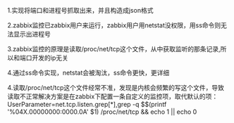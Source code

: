 1.实现将端口和进程号抓取出来，并且构造成json格式

2.zabbix监控已zabbix用户来运行，zabbix用户用netstat没权限，用ss命令则无法显示出进程号

3.zabbix监控的原理是读取/proc/net/tcp这个文件，从中获取监听的那条记录,所以和端口开发的ip无关

4.通过ss命令实现，netstat会被淘汰，ss命令更快，更详细

4.读取/proc/net/tcp这个文件经常不准，发现是内核会频繁的写这个文件，导致读取不正常解决方案是在zabbix下配置一条自定义的监控项，取代默认的项：
UserParameter=net.tcp.listen.grep[*],grep -q $$(printf '%04X.00000000:0000.0A' $1) /proc/net/tcp && echo 1 || echo 0 
